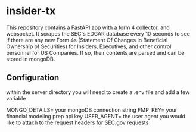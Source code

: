 # insider-tx

This repository contains a FastAPI app with a form 4 collector, and websocket. It scrapes the SEC's EDGAR database every 10 seconds to see if there are any new Form 4s (Statement Of Changes In Beneficial Ownership of Securities) for Insiders, Executives, and other control personnel for US Companies. If so, their contents are parsed and can be stored in mongoDB.

## Configuration

within the server directory you will need to create a .env file and add a few variable

MONGO_DETAILS= your mongoDB connection string
FMP_KEY= your financial modeling prep api key
USER_AGENT= the user agent you would like to attach to the request headers for SEC.gov requests
